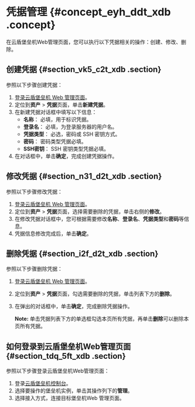 # 凭据管理 {#concept_eyh_ddt_xdb .concept}

在云盾堡垒机Web管理页面，您可以执行以下凭据相关的操作：创建、修改、删除。

## 创建凭据 {#section_vk5_c2t_xdb .section}

参照以下步骤创建凭据：

1.  [登录云盾堡垒机 Web 管理页面](#section_tdq_5ft_xdb)。
2.  定位到**资产** \> **凭据**页面，单击**新建凭据**。
3.  在新建凭据对话框中填写以下信息：
    -   **名称**： 必填，用于标识凭据。
    -   **登录名**： 必填，为登录服务器的用户名。
    -   **凭据类型**： 必选，密码或 SSH 密钥方式。
    -    **密码**： 密码类型凭据必填。
    -   **SSH密钥**： SSH 密钥类型凭据必填。
4.  在对话框中，单击**确定**，完成创建凭据操作。

## 修改凭据 {#section_n31_d2t_xdb .section}

参照以下步骤修改凭据：

1.  [登录云盾堡垒机 Web 管理页面](#section_tdq_5ft_xdb)。
2.  定位到**资产** \> **凭据**页面，选择需要删除的凭据，单击右侧的**修改**。
3.  在修改凭据对话框中，您可根据需要修改**名称**、**登录名**、**凭据类型**和**密码**等信息。
4.  凭据信息修改完成后，单击**确定**。

## 删除凭据 {#section_i2f_d2t_xdb .section}

参照以下步骤删除凭据：

1.  [登录云盾堡垒机 Web 管理页面](#section_tdq_5ft_xdb)。
2.  定位到**资产** \> **凭据**页面，勾选需要删除的凭据，单击列表下方的**删除**。
3.  在弹出的对话框中，单击**确定**，完成删除凭据操作。

    **Note:** 单击凭据列表下方的单选框勾选本页所有凭据，再单击**删除**可以删除本页所有凭据。


## 如何登录到云盾堡垒机Web管理页面 {#section_tdq_5ft_xdb .section}

参照以下步骤登录云盾堡垒机Web管理页面：

1.  登录[云盾堡垒机控制台](https://yundun.console.aliyun.com/?p=bastion)。
2.  选择要操作的堡垒机实例，单击其操作列下的**管理**。
3.  选择接入方式，连接目标堡垒机Web 管理页面。

